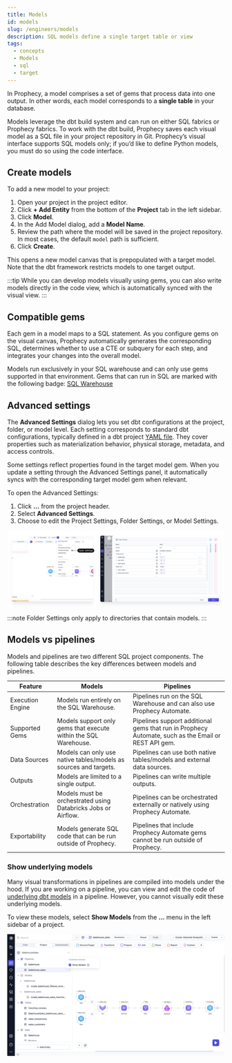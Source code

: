 ```yaml
---
title: Models
id: models
slug: /engineers/models
description: SQL models define a single target table or view
tags:
  - concepts
  - Models
  - sql
  - target
---
```


In Prophecy, a model comprises a set of gems that process data into one output. In other words, each model corresponds to a **single table** in your database.

Models leverage the dbt build system and can run on either SQL fabrics or Prophecy fabrics. To work with the dbt build, Prophecy saves each visual model as a SQL file in your project repository in Git. Prophecy’s visual interface supports SQL models only; if you’d like to define Python models, you must do so using the code interface.

## Create models

To add a new model to your project:

1. Open your project in the project editor.
1. Click **+ Add Entity** from the bottom of the **Project** tab in the left sidebar.
1. Click **Model**.
1. In the Add Model dialog, add a **Model Name**.
1. Review the path where the model will be saved in the project repository. In most cases, the default `model` path is sufficient.
1. Click **Create**.

This opens a new model canvas that is prepopulated with a target model. Note that the dbt framework restricts models to one target output.

:::tip
While you can develop models visually using gems, you can also write models directly in the code view, which is automatically synced with the visual view.
:::

## Compatible gems

Each gem in a model maps to a SQL statement. As you configure gems on the visual canvas, Prophecy automatically generates the corresponding SQL, determines whether to use a CTE or subquery for each step, and integrates your changes into the overall model.

Models run exclusively in your SQL warehouse and can only use gems supported in that environment. Gems that can run in SQL are marked with the following badge: <a href="https://docs.prophecy.io/administration/fabrics/prophecy-fabrics/"><span className="badge">SQL Warehouse</span></a>

## Advanced settings

The **Advanced Settings** dialog lets you set dbt configurations at the project, folder, or model level. Each setting corresponds to standard dbt configurations, typically defined in a dbt project [YAML file](https://docs.getdbt.com/docs/build/projects#project-configuration). They cover properties such as materialization behavior, physical storage, metadata, and access controls.

Some settings reflect properties found in the target model gem. When you update a setting through the Advanced Settings panel, it automatically syncs with the corresponding target model gem when relevant.

To open the Advanced Settings:

1. Click **...** from the project header.
1. Select **Advanced Settings**.
1. Choose to edit the Project Settings, Folder Settings, or Model Settings.

![Advanced Settings](img/advanced-settings-dbt.png)

:::note
Folder Settings only apply to directories that contain models.
:::

## Models vs pipelines

Models and pipelines are two different SQL project components. The following table describes the key differences between models and pipelines.

| Feature          | Models                                                           | Pipelines                                                                                           |
| ---------------- | ---------------------------------------------------------------- | --------------------------------------------------------------------------------------------------- |
| Execution Engine | Models run entirely on the SQL Warehouse.                        | Pipelines run on the SQL Warehouse and can also use Prophecy Automate.                              |
| Supported Gems   | Models support only gems that execute within the SQL Warehouse.  | Pipelines support additional gems that run in Prophecy Automate, such as the Email or REST API gem. |
| Data Sources     | Models can only use native tables/models as sources and targets. | Pipelines can use both native tables/models and external data sources.                              |
| Outputs          | Models are limited to a single output.                           | Pipelines can write multiple outputs.                                                               |
| Orchestration    | Models must be orchestrated using Databricks Jobs or Airflow.    | Pipelines can be orchestrated externally or natively using Prophecy Automate.                       |
| Exportability    | Models generate SQL code that can be run outside of Prophecy.    | Pipelines that include Prophecy Automate gems cannot be run outside of Prophecy.                    |

### Show underlying models

Many visual transformations in pipelines are compiled into models under the hood. If you are working on a pipeline, you can view and edit the code of [underlying dbt models](/analysts/pipeline-execution#execution-environment) in a pipeline. However, you cannot visually edit these underlying models.

To view these models, select **Show Models** from the **...** menu in the left sidebar of a project.

![Show Models](img/show-models.png)
